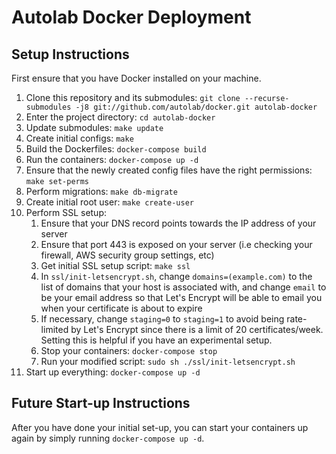 # Autolab Docker Deployment

## Setup Instructions
First ensure that you have Docker installed on your machine.

1. Clone this repository and its submodules: `git clone --recurse-submodules -j8 git://github.com/autolab/docker.git autolab-docker`
2. Enter the project directory: `cd autolab-docker`
3. Update submodules: `make update`
4. Create initial configs: `make`
5. Build the Dockerfiles: `docker-compose build`
6. Run the containers: `docker-compose up -d`
7. Ensure that the newly created config files have the right permissions: `make set-perms`
8. Perform migrations: `make db-migrate`
9. Create initial root user: `make create-user`
10. Perform SSL setup:
    1. Ensure that your DNS record points towards the IP address of your server
    2. Ensure that port 443 is exposed on your server (i.e checking your firewall, AWS security group settings, etc)
    3.  Get initial SSL setup script: `make ssl`
    4. In `ssl/init-letsencrypt.sh`, change `domains=(example.com)` to the list of domains that your host is associated with, and change `email` to be your email address so that Let's Encrypt will be able to email you when your certificate is about to expire
    5. If necessary, change `staging=0` to `staging=1` to avoid being rate-limited by Let's Encrypt since there is a limit of 20 certificates/week. Setting this is helpful if you have an experimental setup.
    6. Stop your containers: `docker-compose stop`
    7. Run your modified script: `sudo sh ./ssl/init-letsencrypt.sh`
11. Start up everything: `docker-compose up -d`

## Future Start-up Instructions
After you have done your initial set-up, you can start your containers up again by simply running `docker-compose up -d`. 

